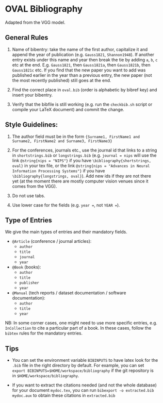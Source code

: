 # OVAL Bibliography

Adapted from the VGG model.

## General Rules

 1. Name of bibentry: take the name of the first author, capitalize it and append
    the year of publication (e.g. `Gauss1821`, `Shannon1948`). If another entry exists under this name and year
    then break the tie by adding `a`, `b`, `c` etc at the end. E.g.
    `Gauss1821`, then `Gauss1821a`, then `Gauss1821b`, then `Gauss1821c` etc.
    If you find that the new paper you want to add was published earlier
    in the year than a previous entry, the new paper (not the most recently
    published) still goes at the end.

 2. Find the correct place in `oval.bib` (order is alphabetic by bibref key)
    and insert your bibentry.

 3. Verify that the bibfile is still working (e.g. run the `checkbib.sh`
    script or compile your LaTeX document) and commit the change.

## Style Guidelines:

  1. The author field must be in the form `{Surname1, FirstName1 and Surname2, FirstName2 and Surname3, FirstName3}`
  2. For the conferences, journals etc., use the journal id that links to a string in `shortstrings.bib` or `longstrings.bib` (e.g. `journal = nips` will use the link `@string{nips = "NIPS"}` if you have `\bibliography{shortstrings, oval}` in your tex file, or the link `@string{nips = "Advances in Neural Information Processing Systems"}` if you have `\bibliography{longstrings, oval}`). Add new ids if they are not there yet (at the moment there are mostly computer vision venues since it comes from the VGG).

  3. Do not use tabs.

  4. Use lower case for the fields (e.g. `year =`, not `YEAR =`).

## Type of Entries

We give the main types of entries and their mandatory fields.

* `@Article` (conference / journal articles):
    * `author`
    * `title`
    * `journal`
    * `year`
* `@Book` (books):
    * `author`
    * `title`
    * `publisher`
    * `year`
* `@Manual` (tech reports / dataset documentation / software documentation):
    * `author`
    * `title`
    * `year`

NB: In some corner cases, one might need to use more specific entries, e.g. `InCollection` to cite a particular part of a book. In these cases, follow the `bibtex` rules for the mandatory entries.

## Tips

* You can set the environment variable `BIBINPUTS` to have latex look for the `.bib` file in the right directory by default. For example, you can set `export BIBINPUTS=$HOME/workspace/bibliography` if the git repository is in  `$HOME/workspace/bibliography`.

* If you want to extract the citations needed (and not the whole database) for your document `mydoc.tex`, you can run `bibexport -o extracted.bib mydoc.aux` to obtain these citations in `extracted.bib`


